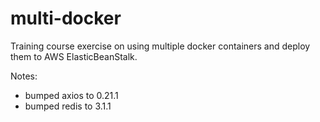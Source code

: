 # multi-docker

Training course exercise on using multiple docker containers and deploy them to AWS ElasticBeanStalk.

Notes:

- bumped axios to 0.21.1
- bumped redis to 3.1.1